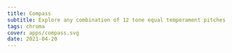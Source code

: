 ```yaml
---
title: Compass
subtitle: Explore any combination of 12 tone equal temperament pitches
tags: chroma
cover: apps/compass.svg
date: 2021-04-20
---
```

<client-only>
  <chroma-compass />
</client-only>